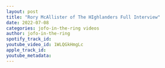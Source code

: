 ```yaml
---
layout: post
title: "Rory McAllister of The HIghlanders Full Interview"
date: 2022-07-08
categories: jofo-in-the-ring videos
author: jofo-in-the-ring
spotify_track_id: 
youtube_video_id: 1WLQGkHmgLc
apple_track_id: 
youtube_metadata: 
---
```

